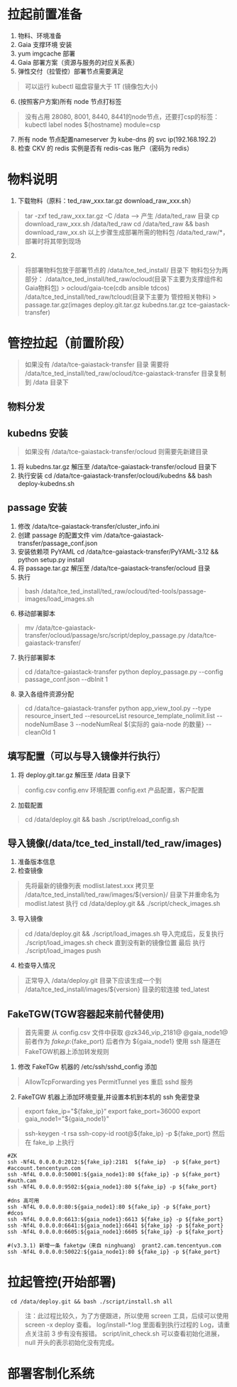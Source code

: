 # 拉起前置准备
1. 物料、环境准备
2. Gaia 支撑环境 安装
3. yum imgcache 部署
4. Gaia 部署方案（资源与服务的对应关系表）
5. 弹性交付（拉管控）部署节点需要满足
  > 可以运行 kubectl
  > 磁盘容量大于 1T (镜像包大小)
6. (按照客户方案)所有 node 节点打标签
  >没有占用 28080, 8001, 8440, 8441的node节点，还要打csp的标签：kubectl label nodes ${hostname} module=csp
7. 所有 node 节点配置nameserver 为 kube-dns 的 svc ip(192.168.192.2)
8. 检查 CKV 的 redis 实例是否有 redis-cas 账户（密码为 redis）

# 物料说明
1. 下载物料（原料：ted_raw_xxx.tar.gz download_raw_xxx.sh）
> tar -zxf ted_raw_xxx.tar.gz -C /data --> 产生 /data/ted_raw 目录
> cp download_raw_xxx.sh /data/ted_raw
> cd /data/ted_raw && bash download_raw_xx.sh
> 以上步骤生成部署所需的物料包 /data/ted_raw/*，部署时将其带到现场

2. 
> 将部署物料包放于部署节点的 /data/tce_ted_install/ 目录下 
> 物料包分为两部分： 
  > /data/tce_ted_install/ted_raw/ocloud(目录下主要为支撑组件和Gaia物料包)
    > ocloud/gaia-tce(cdb ansible tdcos)
  > /data/tce_ted_install/ted_raw/tcloud(目录下主要为 管控相关物料)
    > passage.tar.gz(images deploy.git.tar.gz kubedns.tar.gz tce-gaiastack-transfer)

# 管控拉起（前置阶段）
> 如果没有 /data/tce-gaiastack-transfer 目录
> 需要将 /data/tce_ted_install/ted_raw/ocloud/tce-gaiastack-transfer 目录复制到 /data 目录下
## 物料分发

## kubedns 安装
> 如果没有 /data/tce-gaiastack-transfer/ocloud 则需要先新建目录
1. 将 kubedns.tar.gz 解压至 /data/tce-gaiastack-transfer/ocloud 目录下
2. 执行安装 cd /data/tce-gaiastack-transfer/ocloud/kubedns && bash deploy-kubedns.sh

## passage 安装
1. 修改 /data/tce-gaiastack-transfer/cluster_info.ini
2. 创建 passage 的配置文件 vim /data/tce-gaiastack-transfer/passage_conf.json
3. 安装依赖项 PyYAML cd /data/tce-gaiastack-transfer/PyYAML-3.12 && python setup.py install
4. 将 passage.tar.gz 解压至 /data/tce-gaiastack-transfer/ocloud 目录
5. 执行 
> bash /data/tce_ted_install/ted_raw/ocloud/ted-tools/passage-images/load_images.sh
6. 移动部署脚本
> mv /data/tce-gaiastack-transfer/ocloud/passage/src/script/deploy_passage.py /data/tce-gaiastack-transfer/ 
7. 执行部署脚本 
> cd /data/tce-gaiastack-transfer 
> python deploy_passage.py --config passage_conf.json --dbInit 1
8. 录入各组件资源分配
> cd /data/tce-gaiastack-transfer
> python app_view_tool.py --type resource_insert_ted --resourceList resource_template_nolimit.list --nodeNumBase 3 --nodeNumReal ${实际的 gaia-node 的数量} --cleanOld 1

## 填写配置（可以与导入镜像并行执行）
1. 将 deploy.git.tar.gz 解压至 /data 目录下
> config.csv
> config.env 环境配置
> config.ext 产品配置，客户配置
2. 加载配置
> cd /data/deploy.git && bash  ./script/reload_config.sh

## 导入镜像(/data/tce_ted_install/ted_raw/images)
1. 准备版本信息
2. 检查镜像
> 先将最新的镜像列表 modlist.latest.xxx 拷贝至 /data/tce_ted_install/ted_raw/images/${version}/ 目录下并重命名为 modlist.latest
> 执行 cd /data/deploy.git && ./script/check_images.sh
3. 导入镜像
> cd /data/deploy.git && ./script/load_images.sh 
> 导入完成后，反复执行 ./script/load_images.sh check 直到没有新的镜像位置
> 最后 执行 ./script/load_images push
4. 检查导入情况
> 正常导入 /data/deploy.git 目录下应该生成一个到 /data/tce_ted_install/images/${version} 目录的软连接 ted_latest

## FakeTGW(TGW容器起来前代替使用)
> 首先需要 从 config.csv 文件中获取 @zk346_vip_2181@ @gaia_node1@
> 前者作为 ${fake_ip}:${fake_port}
> 后者作为 ${gaia_node1}
> 使用 ssh 隧道在FakeTGW机器上添加转发规则
1. 修改 FakeTGw 机器的 /etc/ssh/sshd_config 添加
> AllowTcpForwarding yes
> PermitTunnel yes
> 重启 sshd 服务
2. FakeTGW 机器上添加环境变量,并设置本机到本机的 ssh 免密登录
> export fake_ip="${fake_ip}“
> export fake_port=36000
> export gaia_node1="${gaia_node1}"

> ssh-keygen -t rsa ssh-copy-id root@${fake_ip} -p ${fake_port}
> 然后在 fake_ip 上执行
```
#ZK
ssh -Nf4L 0.0.0.0:2012:${fake_ip}:2181  ${fake_ip}  -p ${fake_port}
#account.tencentyun.com
ssh -Nf4L 0.0.0.0:50001:${gaia_node1}:80 ${fake_ip} -p ${fake_port} 
#auth.cam
ssh -Nf4L 0.0.0.0:9502:${gaia_node1}:80 ${fake_ip} -p ${fake_port} 

#dns 高可用
ssh -Nf4L 0.0.0.0:80:${gaia_node1}:80 ${fake_ip} -p ${fake_port} 
#dcos
ssh -Nf4L 0.0.0.0:6613:${gaia_node1}:6613 ${fake_ip} -p ${fake_port} 
ssh -Nf4L 0.0.0.0:6641:${gaia_node1}:6641 ${fake_ip} -p ${fake_port} 
ssh -Nf4L 0.0.0.0:6605:${gaia_node1}:6605 ${fake_ip} -p ${fake_port} 

#(v3.3.1) 新增一条 faketgw（来自 ninghuang） grant2.cam.tencentyun.com
ssh -Nf4L 0.0.0.0:50022:${gaia_node1}:80 ${fake_ip} -p ${fake_port} 
```

# 拉起管控(开始部署)
` cd /data/deploy.git && bash ./script/install.sh all`
> 注：此过程比较久，为了方便跟进，所以使用 screen 工具，后续可以使用 screen -x deploy 查看。
> log/install-*.log 里面看到执行过程的 Log，请重点关注前 3 步有没有报错。
> script/init_check.sh 可以查看初始化进展，null 开头的表示初始化没有完成。

# 部署客制化系统